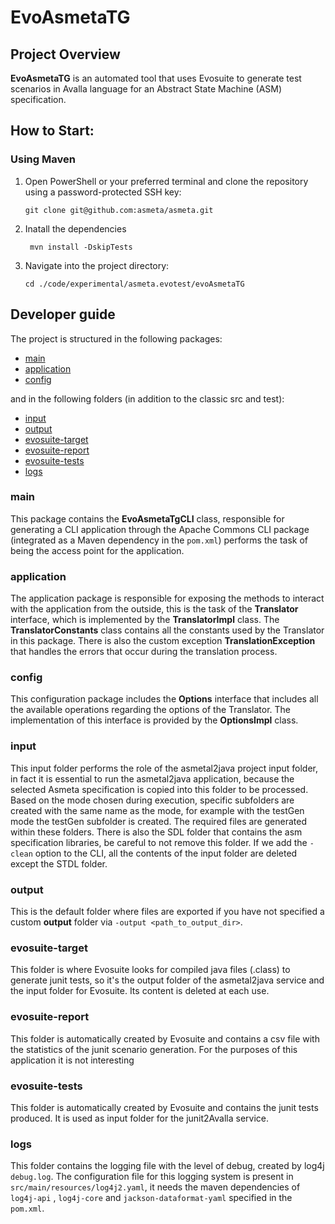 # EvoAsmetaTG

## Project Overview

**EvoAsmetaTG** is an automated tool that uses Evosuite to generate test scenarios in Avalla language for an Abstract State Machine (ASM) specification.

## How to Start:

### Using Maven
1. Open PowerShell or your preferred terminal and clone the repository using a password-protected SSH key:
    ```shell
    git clone git@github.com:asmeta/asmeta.git
    ```

2. Inatall the dependencies
   ```shell
    mvn install -DskipTests
    ```

3. Navigate into the project directory:
    ```shell
    cd ./code/experimental/asmeta.evotest/evoAsmetaTG
    ```

<!-- TODO: choose if run by jar file or mvn:exec plugin -->

## Developer guide

The project is structured in the following packages:
- [main](#main)
- [application](#application)
- [config](#config)

and in the following folders (in addition to the classic src and test):
- [input](#input)
- [output](#output)
- [evosuite-target](#evosuite-target)
- [evosuite-report](#evosuite-report)
- [evosuite-tests](#evosuite-tests)
- [logs](#logs)

### main
This package contains the **EvoAsmetaTgCLI** class, responsible for generating a CLI application through the Apache Commons CLI package (integrated as a Maven dependency in the `pom.xml`) performs the task of being the access point for the application.

### application
The application package is responsible for exposing the methods to interact with the application from the outside,
this is the task of the **Translator** interface, which is implemented by the **TranslatorImpl** class.
The **TranslatorConstants** class contains all the constants used by the Translator in this package.
There is also the custom exception **TranslationException** that handles the errors that occur during the translation process.

### config
This configuration package includes the **Options** interface that includes all the available operations regarding the options of the Translator.
The implementation of this interface is provided by the **OptionsImpl** class. 

### input
This input folder performs the role of the asmetal2java project input folder, in fact it is essential to run the asmetal2java application, because the selected Asmeta specification is copied into this folder to be processed. Based on the mode chosen during execution, specific subfolders are created with the same name as the mode, for example with the testGen mode the testGen subfolder is created. The required files are generated within these folders. There is also the SDL folder that contains the asm specification libraries, be careful to not remove this folder.
If we add the `-clean` option to the CLI, all the contents of the input folder are deleted except the STDL folder.

### output
This is the default folder where files are exported if you have not specified a custom **output** folder via `-output <path_to_output_dir>`.

### evosuite-target
This folder is where Evosuite looks for compiled java files (.class) to generate junit tests, so it's the output folder of the asmetal2java service and the input folder for Evosuite. 
Its content is deleted at each use.

### evosuite-report
This folder is automatically created by Evosuite and contains a csv file with the statistics of the junit scenario generation. For the purposes of this application it is not interesting

### evosuite-tests
This folder is automatically created by Evosuite and contains the junit tests produced. It is used as input folder for the junit2Avalla service.

### logs
This folder contains the logging file with the level of debug, created by log4j `debug.log`. The configuration file for this logging system is present in `src/main/resources/log4j2.yaml`, it needs the maven dependencies of `log4j-api` , `log4j-core` and `jackson-dataformat-yaml` specified in the `pom.xml`.

